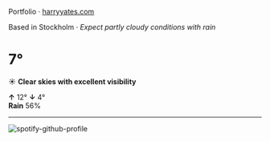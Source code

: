 Portfolio · [harryyates.com](https://harryyates.com)

<!-- WEATHER_START -->
Based in Stockholm · *Expect partly cloudy conditions with rain*

# 7°
☀️ **Clear skies with excellent visibility**

**↑** 12° **↓** 4°  
**Rain** 56%

---
<!-- WEATHER_END -->

<p align="left">
  <a>
    <img src="https://spotify-github-profile.kittinanx.com/api/view?uid=bigbello&cover_image=true&theme=natemoo-re&show_offline=true&background_color=121212&interchange=false&bar_color=53b14f&bar_color_cover=false" alt="spotify-github-profile">
  </a>
</p>